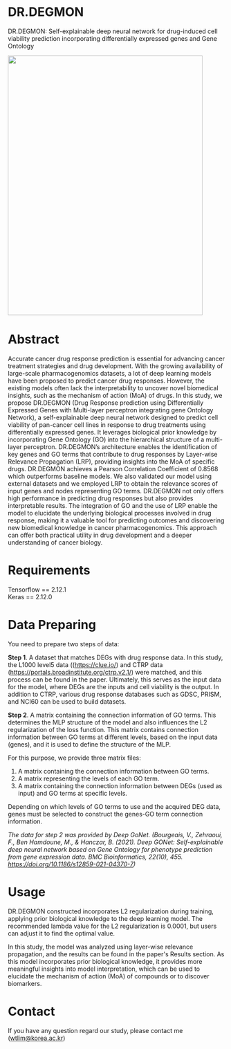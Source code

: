 # DR.DEGMON
DR.DEGMON: Self-explainable deep neural network for drug-induced cell viability prediction incorporating differentially expressed genes and Gene Ontology


<img src="https://github.com/user-attachments/assets/f2a99ac4-aab7-4f89-b14e-51eeba98ff77" width="450" height="600"/>

# Abstract
Accurate cancer drug response prediction is essential for advancing cancer treatment strategies and drug development. With the growing availability of large-scale pharmacogenomics datasets, a lot of deep learning models have been proposed to predict cancer drug responses. However, the existing models often lack the interpretability to uncover novel biomedical insights, such as the mechanism of action (MoA) of drugs. In this study, we propose DR.DEGMON (Drug Response prediction using Differentially Expressed Genes with Multi-layer perceptron integrating gene Ontology Network), a self-explainable deep neural network designed to predict cell viability of pan-cancer cell lines in response to drug treatments using differentially expressed genes. It leverages biological prior knowledge by incorporating Gene Ontology (GO) into the hierarchical structure of a multi-layer perceptron. DR.DEGMON’s architecture enables the identification of key genes and GO terms that contribute to drug responses by Layer-wise Relevance Propagation (LRP), providing insights into the MoA of specific drugs. DR.DEGMON achieves a Pearson Correlation Coefficient of 0.8568 which outperforms baseline models. We also validated our model using external datasets and we employed LRP to obtain the relevance scores of input genes and nodes representing GO terms. DR.DEGMON not only offers high performance in predicting drug responses but also provides interpretable results. The integration of GO and the use of LRP enable the model to elucidate the underlying biological processes involved in drug response, making it a valuable tool for predicting outcomes and discovering new biomedical knowledge in cancer pharmacogenomics. This approach can offer both practical utility in drug development and a deeper understanding of cancer biology.

# Requirements

Tensorflow == 2.12.1  
Keras == 2.12.0  

# Data Preparing
You need to prepare two steps of data:

**Step 1**. A dataset that matches DEGs with drug response data. In this study, the L1000 level5 data ((https://clue.io/) and CTRP data (https://portals.broadinstitute.org/ctrp.v2.1/) were matched, and this process can be found in the paper. Ultimately, this serves as the input data for the model, where DEGs are the inputs and cell viability is the output. In addition to CTRP, various drug response databases such as GDSC, PRISM, and NCI60 can be used to build datasets.

**Step 2**. A matrix containing the connection information of GO terms. This determines the MLP structure of the model and also influences the L2 regularization of the loss function. This matrix contains connection information between GO terms at different levels, based on the input data (genes), and it is used to define the structure of the MLP.

For this purpose, we provide three matrix files:
1. A matrix containing the connection information between GO terms.
2. A matrix representing the levels of each GO term.
3. A matrix containing the connection information between DEGs (used as input) and GO terms at specific levels.

Depending on which levels of GO terms to use and the acquired DEG data, genes must be selected to construct the genes-GO term connection information.

*The data for step 2 was provided by Deep GoNet. (Bourgeais, V., Zehraoui, F., Ben Hamdoune, M., & Hanczar, B. (2021). Deep GONet: Self-explainable deep neural network based on Gene Ontology for phenotype prediction from gene expression data. BMC Bioinformatics, 22(10), 455. https://doi.org/10.1186/s12859-021-04370-7)*

# Usage
DR.DEGMON constructed incorporates L2 regularization during training, applying prior biological knowledge to the deep learning model. The recommended lambda value for the L2 regularization is 0.0001, but users can adjust it to find the optimal value.

In this study, the model was analyzed using layer-wise relevance propagation, and the results can be found in the paper's Results section. As this model incorporates prior biological knowledge, it provides more meaningful insights into model interpretation, which can be used to elucidate the mechanism of action (MoA) of compounds or to discover biomarkers.

# Contact
If you have any question regard our study, please contact me (wtlim@korea.ac.kr)
